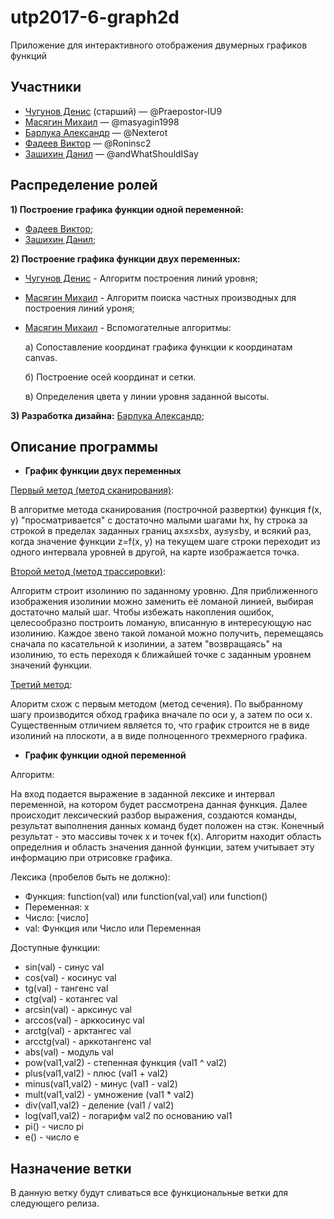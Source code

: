 # utp2017-6-graph2d
Приложение для интерактивного отображения двумерных графиков функций

## Участники
* [Чугунов Денис](https://github.com/Praepostor-IU9) (старший) — @Praepostor-IU9
* [Масягин Михаил](https://github.com/masyagin1998) — @masyagin1998
* [Барлука Александр](https://github.com/Nexterot) — @Nexterot
* [Фадеев Виктор](https://github.com/Roninsc2) — @Roninsc2
* [Зашихин Данил](https://github.com/andWhatShouldISay) — @andWhatShouldISay

## Распределение ролей
**1) Построение графика функции одной переменной:**
  * [Фадеев Виктор](https://github.com/Roninsc2);
  * [Зашихин Данил](https://github.com/andWhatShouldISay);
  
**2) Построение графика функции двух переменных:**
  * [Чугунов Денис](https://github.com/Praepostor-IU9) - Алгоритм построения линий уровня;
  * [Масягин Михаил](https://github.com/masyagin1998) - Алгоритм поиска частных производных для построения линий уроня;
  * [Масягин Михаил](https://github.com/masyagin1998) - Вспомогателные алгоритмы:
  
    а) Сопоставление координат графика функции к координатам canvas.
    
    б) Построение осей координат и сетки.
    
    в) Определения цвета у линии уровня заданной высоты.
    
**3) Разработка дизайна:**
  [Барлука Александр](https://github.com/Nexterot);

## Описание программы
* **График функции двух переменных**

[Первый метод (метод сканирования)](https://github.com/bmstu-iu9/utp2017-6-graph2d/tree/featurePlane2dPixel):

В алгоритме метода сканирования (построчной развертки) функция f(x, y) "просматривается" с достаточно малыми шагами hx, hy строка за строкой в пределах заданных границ ax≤x≤bx, ay≤y≤by, и всякий раз, когда значение функции z=f(x, y) на текущем шаге строки переходит из одного интервала уровней в другой, на карте изображается точка.

[Второй метод (метод трассировки)](https://github.com/bmstu-iu9/utp2017-6-graph2d/tree/featurePlane2dDerivative):

Алгоритм строит изолинию по заданному уровню. Для приближенного изображения изолинии можно заменить её ломаной линией, выбирая достаточно малый шаг. Чтобы избежать накопления ошибок, целесообразно построить ломаную, вписанную в интересующую нас изолинию. Каждое звено такой ломаной можно получить, перемещаясь сначала по касательной к изолинии, а затем "возвращаясь" на изолинию, то есть переходя к ближайшей точке с заданным уровнем значений функции.

[Третий метод](https://github.com/bmstu-iu9/utp2017-6-graph2d/tree/featurePlane3dLine):

Алоритм схож с первым методом (метод сечения). По выбранному шагу производится обход графика вначале по оси y, а затем по оси x. Существенным отличием является то, что график строится не в виде изолиний на плоскоти, а в виде полноценного трехмерного графика.

* **График функции одной переменной**

Алгоритм:

На вход подается выражение в заданной лексике и интервал переменной, на котором будет рассмотрена данная функция. Далее происходит лексический разбор выражения, создаются команды, результат выполнения данных команд будет положен на стэк. Конечный результат - это массивы точек x и точек f(x). Алгоритм находит область определния и область значения данной функции, затем учитывает эту информацию при отрисовке графика.

Лексика (пробелов быть не должно):
* Функция: function(val) или function(val,val) или function()
* Переменная: x
* Число: [число]
* val: Функция или Число или Переменная

Доступные функции:
* sin(val) - синус val
* cos(val) - косинус val
* tg(val) - тангенс val
* ctg(val) - котангес val
* arcsin(val) - арксинус val
* arccos(val) - арккосинус val
* arctg(val) - арктангес val
* arcctg(val) - арккотангенс val
* abs(val) - модуль val
* pow(val1,val2) - степенная функция (val1 ^ val2)
* plus(val1,val2) - плюс (val1 + val2)
* minus(val1,val2) - минус (val1 - val2)
* mult(val1,val2) - умножение (val1 * val2)
* div(val1,val2) - деление (val1 / val2)
* log(val1,val2) - логарифм val2 по основанию val1
* pi() - число pi
* e() - число e 

## Назначение ветки
В данную ветку будут сливаться все функциональные ветки для следующего релиза.
